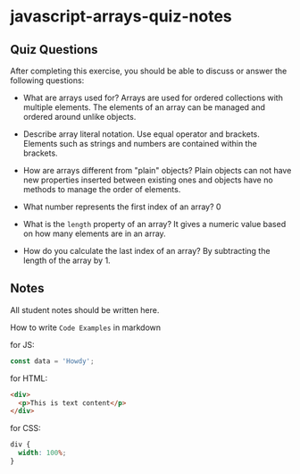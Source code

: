 # javascript-arrays-quiz-notes

## Quiz Questions

After completing this exercise, you should be able to discuss or answer the following questions:

- What are arrays used for?
  Arrays are used for ordered collections with multiple elements. The elements of an array can be managed and ordered around unlike objects.

- Describe array literal notation.
  Use equal operator and brackets. Elements such as strings and numbers are contained within the brackets.

- How are arrays different from "plain" objects?
  Plain objects can not have new properties inserted between existing ones and objects have no methods to manage the order of elements.

- What number represents the first index of an array?
  0

- What is the `length` property of an array?
  It gives a numeric value based on how many elements are in an array.

- How do you calculate the last index of an array?
  By subtracting the length of the array by 1.

## Notes

All student notes should be written here.

How to write `Code Examples` in markdown

for JS:

```javascript
const data = 'Howdy';
```

for HTML:

```html
<div>
  <p>This is text content</p>
</div>
```

for CSS:

```css
div {
  width: 100%;
}
```
